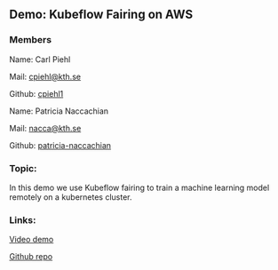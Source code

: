 ## Demo: Kubeflow Fairing on AWS

### Members
Name: Carl Piehl

Mail: cpiehl@kth.se

Github: [cpiehl1](https://github.com/cpiehl1)

Name: Patricia Naccachian

Mail: nacca@kth.se

Github: [patricia-naccachian](https://github.com/patricia-naccachian)

### Topic:

In this demo we use Kubeflow fairing to train a machine learning model remotely on a kubernetes cluster.

### Links:

[Video demo](https://youtu.be/TBVCmU2jsTc)

[Github repo](https://github.com/cpiehl1/kf-demo)

